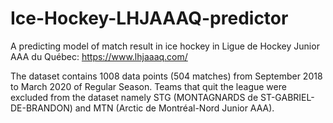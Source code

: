 # Ice-Hockey-LHJAAAQ-predictor
A predicting model of match result in ice hockey in Ligue de Hockey Junior AAA du Québec: https://www.lhjaaaq.com/

The dataset contains 1008 data points (504 matches) from September 2018 to March 2020 of Regular Season. Teams that quit the league were excluded from the dataset namely STG (MONTAGNARDS de ST-GABRIEL-DE-BRANDON) and MTN (Arctic de Montréal-Nord Junior AAA).

